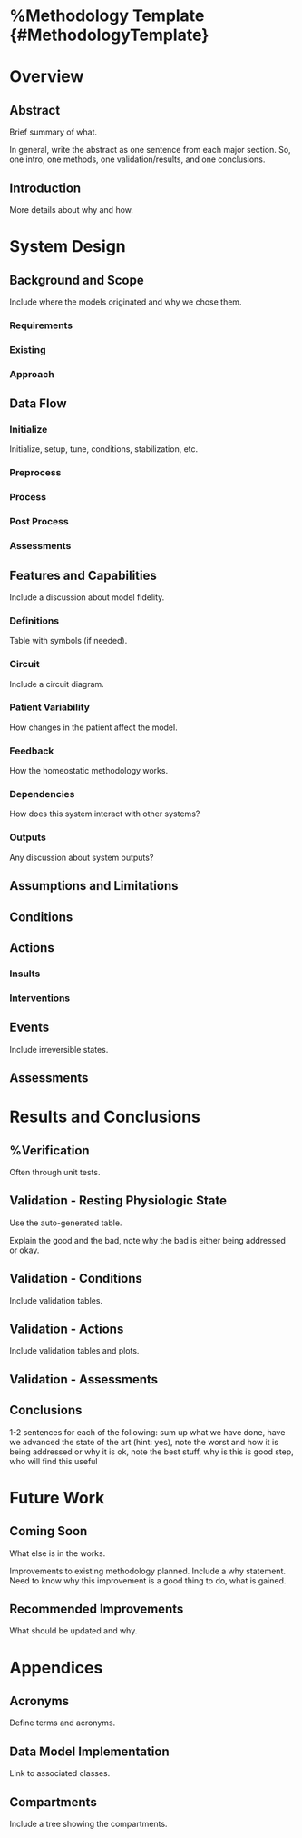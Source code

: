 %Methodology Template {#MethodologyTemplate}
==========================

Overview
========

Abstract
--------

Brief summary of what.

In general, write the abstract as one sentence from each major section.
So, one intro, one methods, one validation/results, and one conclusions.

Introduction
------------

More details about why and how.

System Design
=============

Background and Scope
--------------------

Include where the models originated and why we chose them.

### Requirements

### Existing

### Approach

Data Flow
---------

### Initialize

Initialize, setup, tune, conditions, stabilization, etc.

### Preprocess

### Process

### Post Process

### Assessments

Features and Capabilities
-------------------------

Include a discussion about model fidelity.

### Definitions

Table with symbols (if needed).

### Circuit

Include a circuit diagram.

### Patient Variability

How changes in the patient affect the model.

### Feedback

How the homeostatic methodology works.

### Dependencies

How does this system interact with other systems?

### Outputs

Any discussion about system outputs?

Assumptions and Limitations
---------------------------

Conditions
----------

Actions
-------

### Insults

### Interventions

Events
------

Include irreversible states.

Assessments
-----------

Results and Conclusions
=======================

%Verification
-------------

Often through unit tests.

Validation - Resting Physiologic State
--------------------------------------

Use the auto-generated table.

Explain the good and the bad, note why the bad is either being addressed
or okay.

Validation - Conditions
-----------------------

Include validation tables.

Validation - Actions
--------------------

Include validation tables and plots.

Validation - Assessments
------------------------

Conclusions
-----------

1-2 sentences for each of the following: sum up what we have done, have
we advanced the state of the art (hint: yes), note the worst and how it
is being addressed or why it is ok, note the best stuff, why is this is
good step, who will find this useful

Future Work
===========

Coming Soon
-----------

What else is in the works.

Improvements to existing methodology planned. Include
a why statement. Need to know why this improvement is a good thing to
do, what is gained.

Recommended Improvements
------------------------

What should be updated and why.

Appendices
==========

Acronyms
--------

Define terms and acronyms.

Data Model Implementation
-------------------------

Link to associated classes.

Compartments
------------

Include a tree showing the compartments.